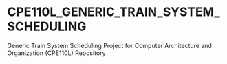 # CPE110L_GENERIC_TRAIN_SYSTEM_SCHEDULING
Generic Train System Scheduling Project for Computer Architecture and Organization (CPE110L) Repository
